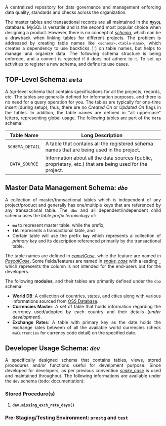 <div align = "justify">

A centralized repository for data governance and management enforcing data quality, standards and checks across the organization.

The master tables and transactional records are all maintained in the [**`MySQL`**](https://www.mysql.com/) database. MySQL is versatile and is the
second most popular choice when designing a product. However, there is no concept of [*schema*](https://stackoverflow.com/q/1219711/6623589), which
can be a drawback when linking tables for different projects. The problem is addressed by creating table names like `<schema>.<table-name>`, which
creates a dependency to use backticks (<code>`</code>) on table names, but helps to manage and organize data. The following schema structure is being
enforced, and a commit is rejected if it does not adhere to it. To set up activities to register a new schema, and define its use cases.

## TOP-Level Schema: *`meta`*

A *top*-level schema that contains specifications for all the projects, records, etc. The tables are generally defined for information purposes, and
there is no need for a query operation for you. The tables are typically for one-time insert (during setup); thus, there are no *Created On* or
*Updated On* flags in the tables. In addition, the table names are defined in "all uppercase" letters, representing global usage. The following
tables are part of the `meta` schema:

<div align = "center">

| Table Name | Long Description |
| :---: | --- |
| `SCHEMA_DETAIL` | A table that contains all the registered schema names that are being used in the project. |
| `DATA_SOURCE` | Information about all the data sources (public, proprietary, etc.) that are being used for the project. |

</div>

## Master Data Management Schema: *`dbo`*

A collection of master/transactional tables which is independent of any project/product and generally has one/multiple keys that are referenced by
any transactional table. The `dbo` and all dependent/independent child schema uses the *table prefix terminology* of:

* **`mw`** to represent master table, while the prefix,
* **`tbl`** represents a transactional table, and 
* Certain table will use the prefix **`key`** which represents a collection of *primary key* and its description referenced primarily by the transactional table.

The table names are defined in [*camelCase*](https://en.wikipedia.org/wiki/Camel_case), while the feature are named in
[*PascalCase*](https://www.theserverside.com/definition/Pascal-case). Some fields/features are named in
[*snake_case*](https://en.wikipedia.org/wiki/Snake_case) with a leading `_` which represents the column is not intended for the end-users but for
the developers.

The following **modules**, and their tables are primarily defined under the `dbo` schema:

* **World DB**: A collection of countries, states, and cities along with various informations sourced from [OSS Database](https://countrystatecity.in/).
* **Currencies Master**: A set of table that holds information regarding the currency used/adopted by each country and their details (*under development*).
* **Exchange Rates**: A table with primary key as the date holds the exchange rates between of all the available world currencies (check `mwCurrencies` for
currency code detail) on the specified date.

## Developer Usage Schema: *`dev`*

A specifically designed schema that contains tables, views, stored procedures and/or functions useful for develpment purpose. Since developed for
developers, as per previous convention [*snake_case*](https://en.wikipedia.org/wiki/Snake_case) is used and maintained throughout. The following
informations are available under the `dev` schema (todo: documentation):

### Stored Procedure(s)

1. **`dev.missing_exch_rate_days()`**

### Pre-Staging/Testing Environment: **`prestg`** and **`test`**

</div>
